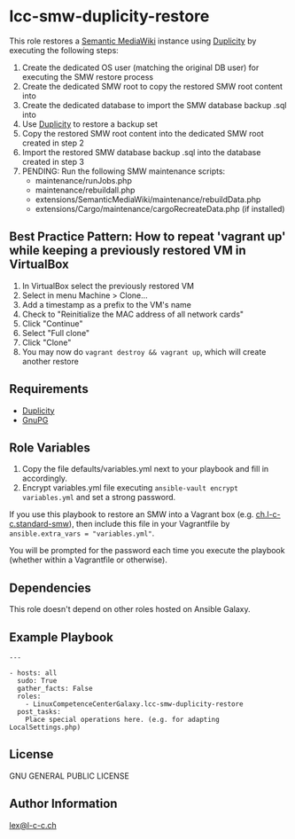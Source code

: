 lcc-smw-duplicity-restore
=========================

This role restores a [Semantic MediaWiki](http://www.semantic-mediawiki.org) instance using [Duplicity](http://duplicity.nongnu.org/) by executing the following steps:

1. Create the dedicated OS user (matching the original DB user) for executing the SMW restore process
2. Create the dedicated SMW root to copy the restored SMW root content into
3. Create the dedicated database to import the SMW database backup .sql into
4. Use [Duplicity](http://duplicity.nongnu.org/) to restore a backup set
5. Copy the restored SMW root content into the dedicated SMW root created in step 2
6. Import the restored SMW database backup .sql into the database created in step 3
7. PENDING: Run the following SMW maintenance scripts:
	- maintenance/runJobs.php
	- maintenance/rebuildall.php
	- extensions/SemanticMediaWiki/maintenance/rebuildData.php
	- extensions/Cargo/maintenance/cargoRecreateData.php (if installed)

Best Practice Pattern: How to repeat 'vagrant up' while keeping a previously restored VM in VirtualBox
------------------------------------------------------------------------------------------------------

1. In VirtualBox select the previously restored VM
2. Select in menu Machine > Clone...
3. Add a timestamp as a prefix to the VM's name
4. Check to "Reinitialize the MAC address of all network cards"
5. Click "Continue"
6. Select "Full clone"
7. Click "Clone"
8. You may now do `vagrant destroy && vagrant up`, which will create another restore

Requirements
------------

* [Duplicity](http://duplicity.nongnu.org/)
* [GnuPG](https://www.gnupg.org/)

Role Variables
--------------

1. Copy the file defaults/variables.yml next to your playbook and fill in accordingly.
2. Encrypt variables.yml file executing `ansible-vault encrypt variables.yml` and set a strong password.

If you use this playbook to restore an SMW into a Vagrant box (e.g. [ch.l-c-c.standard-smw](https://atlas.hashicorp.com/LinuxCompetenceCenter/boxes/ch.l-c-c.standard-smw)), then include this file in your Vagrantfile by `ansible.extra_vars = "variables.yml"`.

You will be prompted for the password each time you execute the playbook (whether within a Vagrantfile or otherwise).

Dependencies
------------

This role doesn't depend on other roles hosted on Ansible Galaxy.

Example Playbook
----------------

	---

	- hosts: all
	  sudo: True
	  gather_facts: False
	  roles:
	    - LinuxCompetenceCenterGalaxy.lcc-smw-duplicity-restore
	  post_tasks:
	  	Place special operations here. (e.g. for adapting LocalSettings.php)

License
-------

GNU GENERAL PUBLIC LICENSE

Author Information
------------------

lex@l-c-c.ch